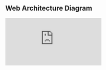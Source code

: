 ## Web Architecture Diagram
![alt text](https://github.com/Develop-X/Strategy/blob/master/Projects/WebDevelopment/Web%20App%20ArchitectureDiagram.pdf)
